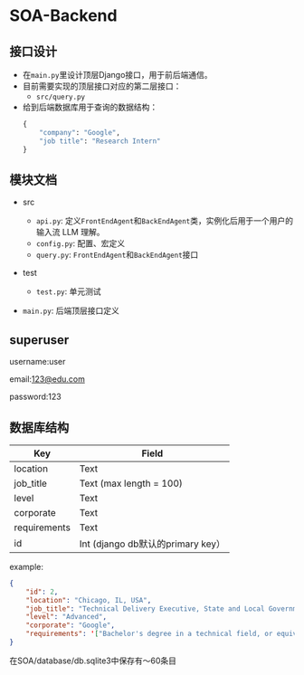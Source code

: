 # SOA-Backend

## 接口设计

- 在`main.py`里设计顶层Django接口，用于前后端通信。
- 目前需要实现的顶层接口对应的第二层接口：
    - `src/query.py`
- 给到后端数据库用于查询的数据结构：
    ``` python
    {
        "company": "Google", 
        "job title": "Research Intern"
    }
    ```

## 模块文档

- src
    - `api.py`: 定义`FrontEndAgent`和`BackEndAgent`类，实例化后用于一个用户的输入流 LLM 理解。
    - `config.py`: 配置、宏定义
    - `query.py`: `FrontEndAgent`和`BackEndAgent`接口

- test
    - `test.py`: 单元测试

- `main.py`: 后端顶层接口定义


## superuser
username:user

email:123@edu.com

password:123

## 数据库结构

| Key          | Field                    |
| ------------ | ------------------------ |
| location     | Text                     |
| job_title    | Text (max length  = 100) |
| level        | Text                     |
| corporate    | Text                     |
| requirements | Text                     |
| id           | Int (django db默认的primary key） |

example:

```json
{
  	"id": 2,
	"location": "Chicago, IL, USA",
	"job_title": "Technical Delivery Executive, State and Local Government",
	"level": "Advanced",
	"corporate": "Google",
	"requirements": '["Bachelor's degree in a technical field, or equivalent practical experience.", "8 years of experience in program management.", "Successful candidates will be required to possess or obtain US Government Top Secret/Sensitive Compartmentalized Information (TS/SCI) security clearance, as this is an essential requirement for this role."]',
}
```

在SOA/database/db.sqlite3中保存有～60条目
